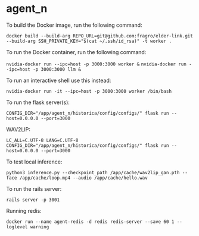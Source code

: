 # agent_n

To build the Docker image, run the following command:

```docker build --build-arg REPO_URL=git@github.com:fragro/elder-link.git  --build-arg SSH_PRIVATE_KEY="$(cat ~/.ssh/id_rsa)" -t worker .```

To run the Docker container, run the following command:

```nvidia-docker run --ipc=host -p 3000:3000 worker &```
```nvidia-docker run --ipc=host -p 3000:3000 llm &```

To run an interactive shell use this instead:

```nvidia-docker run -it --ipc=host -p 3000:3000 worker /bin/bash```

To run the flask server(s):

```CONFIG_DIR="/app/agent_n/historica/config/configs/" flask run --host=0.0.0.0 --port=3000```

WAV2LIP:

```LC_ALL=C.UTF-8 LANG=C.UTF-8 CONFIG_DIR="/app/agent_n/historica/config/configs/" flask run --host=0.0.0.0 --port=3000```

To test local inference:

```python3 inference.py --checkpoint_path /app/cache/wav2lip_gan.pth --face /app/cache/loop.mp4 --audio /app/cache/hello.wav```

To run the rails server:

```rails server -p 3001```

Running redis:

```docker run --name agent-redis -d redis redis-server --save 60 1 --loglevel warning```

